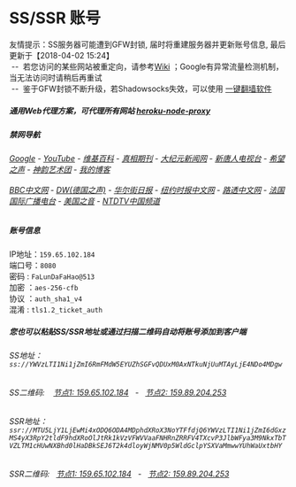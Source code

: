 # SS/SSR 账号 

友情提示：SS服务器可能遭到GFW封锁, 届时将重建服务器并更新账号信息, 最后更新于【2018-04-02 15:24】
<br/>&nbsp;--&nbsp; 若您访问的某些网站被重定向，请参考[Wiki](https://github.com/gfw-breaker/ssr-accounts/wiki) ；Google有异常流量检测机制，当无法访问时请稍后再重试
<br/>&nbsp;--&nbsp; 鉴于GFW封锁不断升级，若Shadowsocks失效，可以使用 [一键翻墙软件](https://github.com/gfw-breaker/nogfw/blob/master/README.md)

##### 通用Web代理方案，可代理所有网站 [heroku-node-proxy](https://github.com/gfw-breaker/heroku-node-proxy#--end--) 

##### 禁网导航

######  [Google](https://vast-dawn-37556.herokuapp.com/proxy/https://www.google.com/search?q=425事件) - [YouTube](https://git.io/vxNPj) - [维基百科](https://vast-dawn-37556.herokuapp.com/proxy/https://zh.wikipedia.org/wiki/喬高-麥塔斯調查報告)  - [真相期刊](https://vast-dawn-37556.herokuapp.com/proxy/http://qikan.minghui.org/display.aspx?category_id=3&zhuanti_id=2) - [大纪元新闻网](https://vast-dawn-37556.herokuapp.com/proxy/http://www.epochtimes.com/) - [新唐人电视台](https://vast-dawn-37556.herokuapp.com/proxy/http://www.ntdtv.com/) - [希望之声](https://vast-dawn-37556.herokuapp.com/proxy/http://soundofhope.org/) - [神韵艺术团](https://vast-dawn-37556.herokuapp.com/proxy/http://www.ntdtv.com/xtr/gb/prog673.html) - [我的博客](https://vast-dawn-37556.herokuapp.com/proxy/http://truth.atspace.eu/)<br/> <br/> [BBC中文网](https://vast-dawn-37556.herokuapp.com/proxy/http://www.bbc.com/zhongwen/simp) - [DW(德国之声)](https://vast-dawn-37556.herokuapp.com/proxy/http://www.dw.com/zh/在线报导/s-9058?&zhongwen=simp) - [华尔街日报](https://vast-dawn-37556.herokuapp.com/proxy/https://cn.wsj.com/zh-hans) - [纽约时报中文网](https://vast-dawn-37556.herokuapp.com/proxy/https://cn.nytimes.com/) - [路透中文网](https://vast-dawn-37556.herokuapp.com/proxy/https://cn.reuters.com/) - [法国国际广播电台](https://vast-dawn-37556.herokuapp.com/proxy/http://cn.rfi.fr/) - [美国之音](https://vast-dawn-37556.herokuapp.com/proxy/https://www.voachinese.com/) - [NTDTV中国频道](https://git.io/vxShq)


##### 账号信息
IP地址：`159.65.102.184`  
端口号：`8080`  
密码  : `FaLunDaFaHao@513`  
加密  ：`aes-256-cfb`  
协议  ：`auth_sha1_v4`  
混淆  : `tls1.2_ticket_auth`  

##### 您也可以粘贴SS/SSR地址或通过扫描二维码自动将账号添加到客户端

######  SS地址： `ss://YWVzLTI1Ni1jZmI6RmFMdW5EYUZhSGFvQDUxM0AxNTkuNjUuMTAyLjE4NDo4MDgw`   
######  SS二维码: &nbsp;&nbsp; <a href="http://159.65.102.184/info/ss.html" target="_blank">节点1: 159.65.102.184</a> &nbsp;&nbsp;-&nbsp;&nbsp; <a href="http://159.89.204.253/info/ss.html" target="_blank">节点2: 159.89.204.253</a>

######  SSR地址： `ssr://MTU5LjY1LjEwMi4xODQ6ODA4MDphdXRoX3NoYTFfdjQ6YWVzLTI1Ni1jZmI6dGxzMS4yX3RpY2tldF9hdXRoOlJtRk1kVzVFWVVaaFNHRnZRRFV4TXcvP3JlbWFya3M9NkxTbTVZLTM1cHUwNXBhd0lHaDBkSEJ6T2k4dloyWjNMV0p5WldGclpYSXVaMmwwYUhWaUxtbHY`     
######  SSR二维码: &nbsp;&nbsp;<a href="http://159.65.102.184/info/ssr.html" target="_blank">节点1: 159.65.102.184</a> &nbsp;&nbsp;-&nbsp;&nbsp; <a href="http://159.89.204.253/info/ssr.html" target="_blank">节点2: 159.89.204.253</a>


